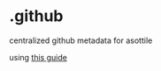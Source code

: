 .github
=======

centralized github metadata for asottile

using [this guide]

[this guide]: https://docs.github.com/en/communities/setting-up-your-project-for-healthy-contributions/creating-a-default-community-health-file
